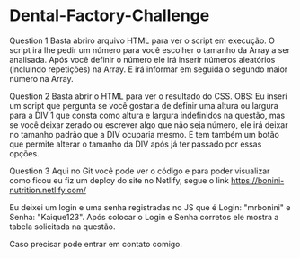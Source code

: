 # Dental-Factory-Challenge

Question 1
  Basta abriro arquivo HTML para ver o script em execução. 
  O script irá lhe pedir um número para você escolher o tamanho da Array a ser analisada. Após você definir o número
  ele irá inserir números aleatórios (incluindo repetições) na Array. E irá informar em seguida o segundo maior número na Array.

Question 2
  Basta abrir o HTML para ver o resultado do CSS.
  OBS: Eu inseri um script que pergunta se você gostaria de definir uma altura ou largura para a DIV 1 que consta como altura e largura indefinidos na questão, mas se você deixar zerado ou escrever algo que não seja número, ele irá deixar no tamanho padrão que a DIV ocuparia mesmo. E tem também um botão que permite alterar o tamanho da DIV após já ter passado por essas opções.

Question 3
  Aqui no Git você pode ver o código e para poder visualizar como ficou eu fiz um deploy do site no Netlify, segue o link
  https://bonini-nutrition.netlify.com/
  
  Eu deixei um login e uma senha registradas no JS que é Login: "mrbonini" e Senha: "Kaique123". Após colocar o Login e Senha corretos ele mostra a tabela solicitada na questão.
  
 Caso precisar pode entrar em contato comigo.
  
